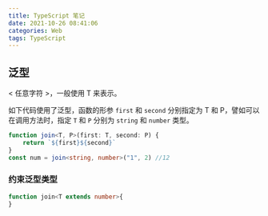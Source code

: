 ```yaml
---
title: TypeScript 笔记
date: 2021-10-26 08:41:06
categories: Web
tags: TypeScript
---
```


## 泛型

< 任意字符 >，一般使用 T 来表示。

如下代码使用了泛型，函数的形参 `first` 和 `second` 分别指定为 T 和 P，譬如可以在调用方法时，指定 `T` 和 `P` 分别为 `string` 和 `number` 类型。

```typescript
function join<T, P>(first: T, second: P) {
	return `${first}${second}`
}
const num = join<string, number>("1", 2) //12
```

### 约束泛型类型

```typescript
function join<T extends number>{
}
```

